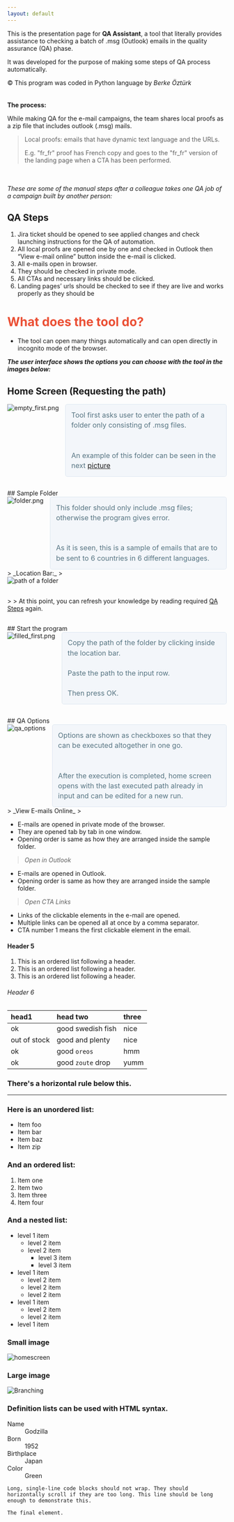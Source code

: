 ```yaml
---
layout: default
---
```


This is the presentation page for **QA Assistant**,  a tool that literally provides assistance to checking a batch of .msg (Outlook) emails in the quality assurance (QA) phase.

It was developed for the purpose of making some steps of QA process automatically.



© This program was coded in Python language by _Berke Öztürk_
<br><br><br>
**The process:**

While making QA for the e-mail campaigns, the team shares local proofs as a zip file that includes outlook (.msg) mails.

> Local proofs: emails that have dynamic text language and the URLs.
>
> E.g. "fr_fr" proof has French copy and goes to the "fr_fr" version of the landing page when a CTA has been performed. 

<br><br id="qa_steps">
_These are some of the manual steps after a colleague takes one QA job of a campaign built by another person:_

## QA Steps

1.  Jira ticket should be opened to see applied changes and check launching instructions for the QA of automation.
2.  All local proofs are opened one by one and checked in Outlook then “View e-mail online” button inside the e-mail is clicked.
3.  All e-mails open in browser.
4.  They should be checked in private mode.
5.  All CTAs and necessary links should be clicked.
6.  Landing pages’ urls should be checked to see if they are live and works properly as they should be

<h1 style="color: #eb4f34">What does the tool do?</h1>

*   The tool can open many things automatically and can open directly in incognito mode of the browser.


_**The user interface shows the options you can choose with the tool in the images below:**_

##  Home Screen (Requesting the path)

<div style="overflow: auto">
  <img src="/QA-Assistant/assets/images/empty_first.png" alt="empty_first.png" style="max-width: 370px; float: left; margin: 0 15px 15px 0;">
  <p style="color: #567482; background-color: #f3f6fa; border: solid 1px #dce6f0; padding: 0.8rem; overflow: auto; font-size: 16px; line-height: 1.45; border-radius: 0.3rem; margin:0">Tool first asks user to enter the path of a folder only consisting of .msg files.<br><br><br>An example of this folder can be seen in the next <a href="#folder">picture</a></p>
</div>
<p style="padding-top: 1px" id="folder"></p>
## Sample Folder

<div style="overflow: auto">
  <img src="/QA-Assistant/assets/images/folder.png" alt="folder.png" style="max-width: 530px; float: left; margin: 0 15px 15px 0;">
  <p style="color: #567482; background-color: #f3f6fa; border: solid 1px #dce6f0; padding: 0.8rem; overflow: auto; font-size: 16px; line-height: 1.45; border-radius: 0.3rem; margin:0">This folder should only include .msg files; otherwise the program gives error.<br><br><br>As it is seen, this is a sample of emails that are to be sent to 6 countries in 6 different languages.</p>
</div>
> _Location Bar:_
> <img src="/QA-Assistant/assets/images/copied_path.png" alt="path of a folder" style="max-width: 420px; display: block; margin-bottom: 30px;">
> 
> At this point, you can refresh your knowledge by reading required <a href="#qa_steps">QA Steps</a> again.

<p style="padding-top: 1px" id="folder"></p>
## Start the program

<div style="overflow: auto">
  <img src="/QA-Assistant/assets/images/filled_first.png" alt="filled_first.png" style="max-width: 370px; float: left; margin: 0 15px 15px 0;">
  <p style="color: #567482; background-color: #f3f6fa; border: solid 1px #dce6f0; padding: 0.8rem; overflow: auto; font-size: 16px; line-height: 1.45; border-radius: 0.3rem; margin:0">Copy the path of the folder by clicking inside the location bar.<br><br> Paste the path to the input row.<br><br>Then press OK.</p>
</div>
<p style="padding-top: 1px" id="folder"></p>
## QA Options

<div style="overflow: auto">
  <img src="/QA-Assistant/assets/images/qa_options.png" alt="qa_options" style="max-width: 530px; float: left; margin: 0 15px 15px 0;">
  <p style="color: #567482; background-color: #f3f6fa; border: solid 1px #dce6f0; padding: 0.8rem; overflow: auto; font-size: 16px; line-height: 1.45; border-radius: 0.3rem; margin:0">Options are shown as checkboxes so that they can be executed altogether in one go.<br><br><br>After the execution is completed, home screen opens with the last executed path already in input and can be edited for a new run.</p>
</div>
> _View E-mails Online_
> 

*   E-mails are opened in private mode of the browser.
*   They are opened tab by tab in one window.
*   Opening order is same as how they are arranged inside the sample folder.


> _Open in Outlook_
> 

*   E-mails are opened in Outlook.
*   Opening order is same as how they are arranged inside the sample folder.


> _Open CTA Links_
> 

*   Links of the clickable elements in the e-mail are opened.
*   Multiple links can be opened all at once by a comma separator.
*   CTA number 1 means the first clickable element in the email.

#### Header 5

1.  This is an ordered list following a header.
2.  This is an ordered list following a header.
3.  This is an ordered list following a header.

###### Header 6

| head1        | head two          | three |
|:-------------|:------------------|:------|
| ok           | good swedish fish | nice  |
| out of stock | good and plenty   | nice  |
| ok           | good `oreos`      | hmm   |
| ok           | good `zoute` drop | yumm  |

### There's a horizontal rule below this.

* * *

### Here is an unordered list:

*   Item foo
*   Item bar
*   Item baz
*   Item zip

### And an ordered list:

1.  Item one
1.  Item two
1.  Item three
1.  Item four

### And a nested list:

- level 1 item
  - level 2 item
  - level 2 item
    - level 3 item
    - level 3 item
- level 1 item
  - level 2 item
  - level 2 item
  - level 2 item
- level 1 item
  - level 2 item
  - level 2 item
- level 1 item

### Small image

![homescreen](/assets/images/empty_first.png)

### Large image

![Branching](https://guides.github.com/activities/hello-world/branching.png)


### Definition lists can be used with HTML syntax.

<dl>
<dt>Name</dt>
<dd>Godzilla</dd>
<dt>Born</dt>
<dd>1952</dd>
<dt>Birthplace</dt>
<dd>Japan</dd>
<dt>Color</dt>
<dd>Green</dd>
</dl>

```
Long, single-line code blocks should not wrap. They should horizontally scroll if they are too long. This line should be long enough to demonstrate this.
```

```
The final element.
```
